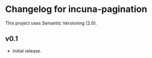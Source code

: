 # Changelog for incuna-pagination

This project uses Semantic Versioning (2.0).

## v0.1

- Initial release.

